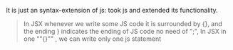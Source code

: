 
It is just an syntax-extension of js: took js and extended its functionality.

> In JSX whenever we write some JS code it is surrounded by {}, and the ending } indicates the ending of JS code no need of ";", 
> In JSX in one ""{}"" , we can write only one js statement